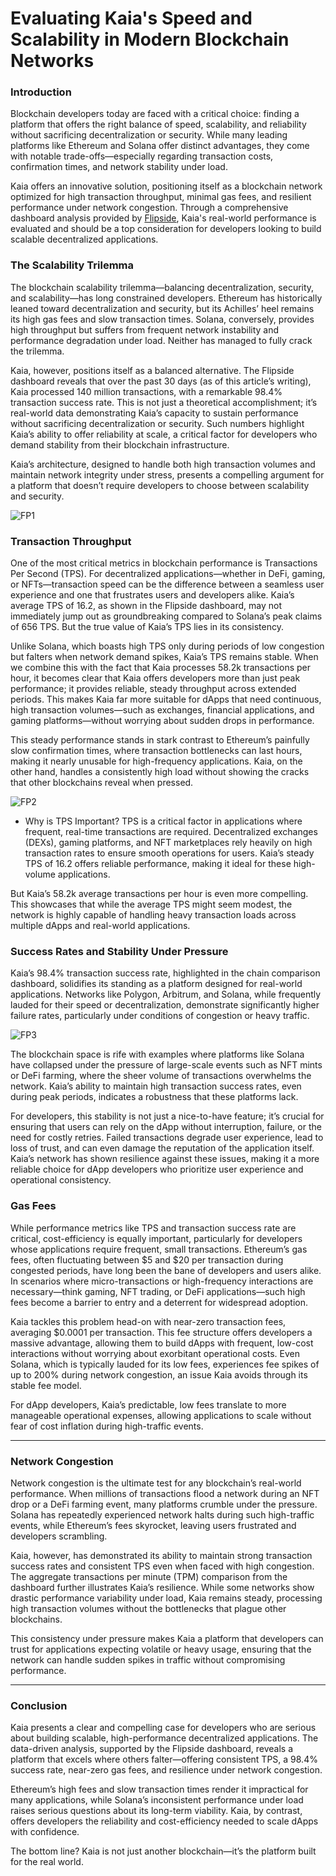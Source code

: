 # Evaluating Kaia's Speed and Scalability in Modern Blockchain Networks


### Introduction

Blockchain developers today are faced with a critical choice: finding a platform that offers the right balance of speed, scalability, and reliability without sacrificing decentralization or security. While many leading platforms like Ethereum and Solana offer distinct advantages, they come with notable trade-offs—especially regarding transaction costs, confirmation times, and network stability under load.

Kaia offers an innovative solution, positioning itself as a blockchain network optimized for high transaction throughput, minimal gas fees, and resilient performance under network congestion. Through a comprehensive dashboard analysis provided by [Flipside](https://flipsidecrypto.xyz/Jor-el/kaia-chain-transactions-OuVuco), Kaia's real-world performance is evaluated and should be a top consideration for developers looking to build scalable decentralized applications.


### The Scalability Trilemma

The blockchain scalability trilemma—balancing decentralization, security, and scalability—has long constrained developers. Ethereum has historically leaned toward decentralization and security, but its Achilles’ heel remains its high gas fees and slow transaction times. Solana, conversely, provides high throughput but suffers from frequent network instability and performance degradation under load. Neither has managed to fully crack the trilemma.

Kaia, however, positions itself as a balanced alternative. The Flipside dashboard reveals that over the past 30 days (as of this article’s writing), Kaia processed 140 million transactions, with a remarkable 98.4% transaction success rate. This is not just a theoretical accomplishment; it’s real-world data demonstrating Kaia’s capacity to sustain performance without sacrificing decentralization or security. Such numbers highlight Kaia’s ability to offer reliability at scale, a critical factor for developers who demand stability from their blockchain infrastructure.

Kaia’s architecture, designed to handle both high transaction volumes and maintain network integrity under stress, presents a compelling argument for a platform that doesn’t require developers to choose between scalability and security.

![FP1](https://github.com/user-attachments/assets/a7f33cc6-2be9-4b1f-8c04-b1ba42c16a54)


### Transaction Throughput

One of the most critical metrics in blockchain performance is Transactions Per Second (TPS). For decentralized applications—whether in DeFi, gaming, or NFTs—transaction speed can be the difference between a seamless user experience and one that frustrates users and developers alike. Kaia’s average TPS of 16.2, as shown in the Flipside dashboard, may not immediately jump out as groundbreaking compared to Solana’s peak claims of 656 TPS. But the true value of Kaia’s TPS lies in its consistency.

Unlike Solana, which boasts high TPS only during periods of low congestion but falters when network demand spikes, Kaia’s TPS remains stable. When we combine this with the fact that Kaia processes 58.2k transactions per hour, it becomes clear that Kaia offers developers more than just peak performance; it provides reliable, steady throughput across extended periods. This makes Kaia far more suitable for dApps that need continuous, high transaction volumes—such as exchanges, financial applications, and gaming platforms—without worrying about sudden drops in performance.

This steady performance stands in stark contrast to Ethereum’s painfully slow confirmation times, where transaction bottlenecks can last hours, making it nearly unusable for high-frequency applications. Kaia, on the other hand, handles a consistently high load without showing the cracks that other blockchains reveal when pressed.

![FP2](https://github.com/user-attachments/assets/7dd45084-723a-41fd-a7eb-af946cf95fcc)


* Why is TPS Important? TPS is a critical factor in applications where frequent, real-time transactions are required. Decentralized exchanges (DEXs), gaming platforms, and NFT marketplaces rely heavily on high transaction rates to ensure smooth operations for users. Kaia’s steady TPS of 16.2 offers reliable performance, making it ideal for these high-volume applications.

But Kaia’s 58.2k average transactions per hour is even more compelling. This showcases that while the average TPS might seem modest, the network is highly capable of handling heavy transaction loads across multiple dApps and real-world applications.


### Success Rates and Stability Under Pressure

Kaia’s 98.4% transaction success rate, highlighted in the chain comparison dashboard, solidifies its standing as a platform designed for real-world applications. Networks like Polygon, Arbitrum, and Solana, while frequently lauded for their speed or decentralization, demonstrate significantly higher failure rates, particularly under conditions of congestion or heavy traffic.

![FP3](https://github.com/user-attachments/assets/6ff8c958-78e0-4429-8814-9566698f5359)


The blockchain space is rife with examples where platforms like Solana have collapsed under the pressure of large-scale events such as NFT mints or DeFi farming, where the sheer volume of transactions overwhelms the network. Kaia’s ability to maintain high transaction success rates, even during peak periods, indicates a robustness that these platforms lack.

For developers, this stability is not just a nice-to-have feature; it’s crucial for ensuring that users can rely on the dApp without interruption, failure, or the need for costly retries. Failed transactions degrade user experience, lead to loss of trust, and can even damage the reputation of the application itself. Kaia’s network has shown resilience against these issues, making it a more reliable choice for dApp developers who prioritize user experience and operational consistency.


### Gas Fees

While performance metrics like TPS and transaction success rate are critical, cost-efficiency is equally important, particularly for developers whose applications require frequent, small transactions. Ethereum’s gas fees, often fluctuating between $5 and $20 per transaction during congested periods, have long been the bane of developers and users alike. In scenarios where micro-transactions or high-frequency interactions are necessary—think gaming, NFT trading, or DeFi applications—such high fees become a barrier to entry and a deterrent for widespread adoption.

Kaia tackles this problem head-on with near-zero transaction fees, averaging $0.0001 per transaction. This fee structure offers developers a massive advantage, allowing them to build dApps with frequent, low-cost interactions without worrying about exorbitant operational costs. Even Solana, which is typically lauded for its low fees, experiences fee spikes of up to 200% during network congestion, an issue Kaia avoids through its stable fee model.

For dApp developers, Kaia’s predictable, low fees translate to more manageable operational expenses, allowing applications to scale without fear of cost inflation during high-traffic events.


---


### Network Congestion

Network congestion is the ultimate test for any blockchain’s real-world performance. When millions of transactions flood a network during an NFT drop or a DeFi farming event, many platforms crumble under the pressure. Solana has repeatedly experienced network halts during such high-traffic events, while Ethereum’s fees skyrocket, leaving users frustrated and developers scrambling.

Kaia, however, has demonstrated its ability to maintain strong transaction success rates and consistent TPS even when faced with high congestion. The aggregate transactions per minute (TPM) comparison from the dashboard further illustrates Kaia’s resilience. While some networks show drastic performance variability under load, Kaia remains steady, processing high transaction volumes without the bottlenecks that plague other blockchains.

This consistency under pressure makes Kaia a platform that developers can trust for applications expecting volatile or heavy usage, ensuring that the network can handle sudden spikes in traffic without compromising performance.


---


### Conclusion

Kaia presents a clear and compelling case for developers who are serious about building scalable, high-performance decentralized applications. The data-driven analysis, supported by the Flipside dashboard, reveals a platform that excels where others falter—offering consistent TPS, a 98.4% success rate, near-zero gas fees, and resilience under network congestion.

Ethereum’s high fees and slow transaction times render it impractical for many applications, while Solana’s inconsistent performance under load raises serious questions about its long-term viability. Kaia, by contrast, offers developers the reliability and cost-efficiency needed to scale dApps with confidence.

The bottom line? Kaia is not just another blockchain—it’s the platform built for the real world.

